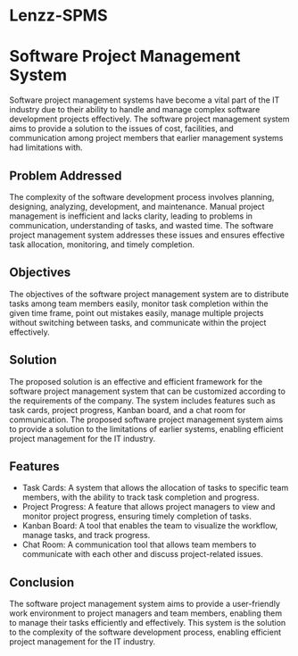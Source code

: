 # Lenzz-SPMS

# Software Project Management System

Software project management systems have become a vital part of the IT industry due to their ability to handle and manage complex software development projects effectively. The software project management system aims to provide a solution to the issues of cost, facilities, and communication among project members that earlier management systems had limitations with.

## Problem Addressed

The complexity of the software development process involves planning, designing, analyzing, development, and maintenance. Manual project management is inefficient and lacks clarity, leading to problems in communication, understanding of tasks, and wasted time. The software project management system addresses these issues and ensures effective task allocation, monitoring, and timely completion.

## Objectives

The objectives of the software project management system are to distribute tasks among team members easily, monitor task completion within the given time frame, point out mistakes easily, manage multiple projects without switching between tasks, and communicate within the project effectively.

## Solution

The proposed solution is an effective and efficient framework for the software project management system that can be customized according to the requirements of the company. The system includes features such as task cards, project progress, Kanban board, and a chat room for communication. The proposed software project management system aims to provide a solution to the limitations of earlier systems, enabling efficient project management for the IT industry.

## Features

* Task Cards: A system that allows the allocation of tasks to specific team members, with the ability to track task completion and progress.
* Project Progress: A feature that allows project managers to view and monitor project progress, ensuring timely completion of tasks.
* Kanban Board: A tool that enables the team to visualize the workflow, manage tasks, and track progress.
* Chat Room: A communication tool that allows team members to communicate with each other and discuss project-related issues.

## Conclusion

The software project management system aims to provide a user-friendly work environment to project managers and team members, enabling them to manage their tasks efficiently and effectively. This system is the solution to the complexity of the software development process, enabling efficient project management for the IT industry.
